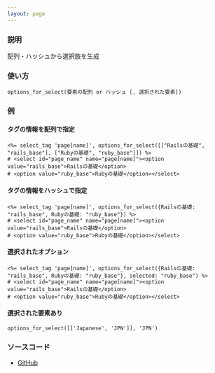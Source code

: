```yaml
---
layout: page
---
```

### 説明
配列・ハッシュから選択肢を生成

### 使い方
    options_for_select(要素の配列 or ハッシュ [, 選択された要素])

### 例
#### タグの情報を配列で指定
    <%= select_tag 'page[name]', options_for_select([["Railsの基礎", "rails_base"], ["Rubyの基礎", "ruby_base"]]) %>
    # <select id="page_name" name="page[name]"><option value="rails_base">Railsの基礎</option>
    # <option value="ruby_base">Rubyの基礎</option></select>

#### タグの情報をハッシュで指定
    <%= select_tag 'page[name]', options_for_select({Railsの基礎: "rails_base", Rubyの基礎: "ruby_base"}) %>
    # <select id="page_name" name="page[name]"><option value="rails_base">Railsの基礎</option>
    # <option value="ruby_base">Rubyの基礎</option></select>

#### 選択されたオプション
    <%= select_tag 'page[name]', options_for_select({Railsの基礎: "rails_base", Rubyの基礎: "ruby_base"}, selected: "ruby_base") %>
    # <select id="page_name" name="page[name]"><option value="rails_base">Railsの基礎</option>
    # <option value="ruby_base">Rubyの基礎</option></select>

#### 選択された要素あり
    options_for_select([['Japanese', 'JPN']], 'JPN')

### ソースコード
* [GitHub](https://github.com/rails/rails/blob/f33d52c95217212cbacc8d5e44b5a8e3cdc6f5b3/actionview/lib/action_view/helpers/form_options_helper.rb#L357)